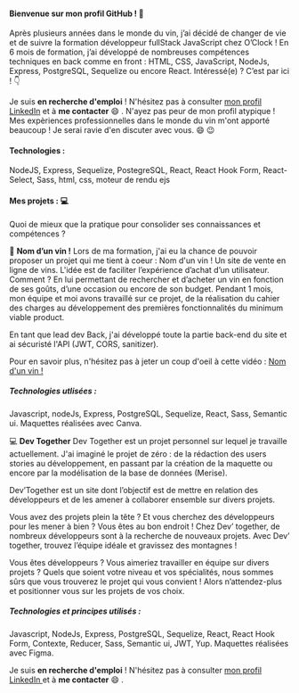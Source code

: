 #### Bienvenue sur mon profil GitHub ! 👋

Après plusieurs années dans le monde du vin, j’ai décidé de changer de vie et de suivre la formation développeur fullStack JavaScript chez O’Clock ! En 6 mois de formation, j’ai développé de nombreuses compétences techniques en back comme en front : HTML, CSS, JavaScript, NodeJs, Express, PostgreSQL, Sequelize ou encore React. Intéressé(e) ? C’est par ici ! :point_down:

Je suis **en recherche d'emploi** ! N'hésitez pas à consulter [mon profil LinkedIn](https://www.linkedin.com/in/margaux-perrier/) et à **me contacter** :smile: .
N'ayez pas peur de mon profil atypique ! Mes expèriences professionnelles dans le monde du vin m'ont apporté beaucoup ! Je serai ravie d'en discuter avec vous. 😄 😉

#### Technologies : 

NodeJS, Express, Sequelize, PostegreSQL, React, React Hook Form, React-Select, Sass, html, css, moteur de rendu ejs

#### Mes projets  : 	:computer:

Quoi de mieux que la pratique pour consolider ses connaissances et compétences ? 

:wine_glass: **Nom d’un vin !**
Lors de ma formation, j'ai eu la chance de pouvoir proposer un projet qui me tient à coeur : Nom d'un vin ! Un site de vente en ligne de vins. 
L'idée est de faciliter l’expérience d’achat d’un utilisateur. Comment ? En lui permettant de rechercher et d’acheter un vin en fonction de ses goûts, d’une occasion ou encore de son budget. 
Pendant 1 mois, mon équipe et moi avons travaillé sur ce projet, de la réalisation du cahier des charges au développement des premières fonctionnalités du minimum viable product. 

En tant que lead dev Back, j'ai développé toute la partie back-end du site et ai sécuristé l'API (JWT, CORS, sanitizer). 

Pour en savoir plus, n'hésitez pas à jeter un coup d'oeil à cette vidéo : [Nom d'un vin ! ](https://www.linkedin.com/posts/margaux-perrier_cher-r%C3%A9seau-apr%C3%A8s-plusieurs-ann%C3%A9es-dans-ugcPost-7001468301771956224-8sVc?utm_source=share&utm_medium=member_desktop)

##### Technologies utlisées : 
Javascript, nodeJs, Express, PostgreSQL, Sequelize, React, Sass, Semantic ui. Maquettes réalisées avec Canva. 

:computer: **Dev Together** 
Dev Together est un projet personnel sur lequel je travaille actuellement. J'ai imaginé le projet de zéro : de la rédaction des users stories au développement, en passant par la création de la maquette ou encore par la modélisation de la base de données (Merise). 


Dev’Together est un site dont l’objectif est de mettre en relation des développeurs et de les amener à collaborer ensemble sur divers projets.

Vous avez des projets plein la tête ? Et vous cherchez des développeurs pour les mener à bien ? 
Vous êtes au bon endroit ! Chez Dev’ together, de nombreux développeurs sont à la recherche de nouveaux projets. Avec Dev’ together, trouvez l’équipe idéale et gravissez des montagnes ! 

Vous êtes développeurs ? Vous aimeriez travailler en équipe sur divers projets ? Quels que soient votre niveau et vos spécialités, nous sommes sûrs que vous trouverez le projet qui vous convient ! Alors n’attendez-plus et positionner vous sur les projets de vos choix. 

##### Technologies et principes utilisés :
Javascript, NodeJs, Express, PostgreSQL, Sequelize, React, React Hook Form, Contexte, Reducer, Sass, Semantic ui, JWT, Yup. Maquettes réalisées avec Figma. 

Je suis **en recherche d'emploi** ! N'hésitez pas à consulter [mon profil LinkedIn ](https://www.linkedin.com/in/margaux-perrier/) et à **me contacter** :smile: .

